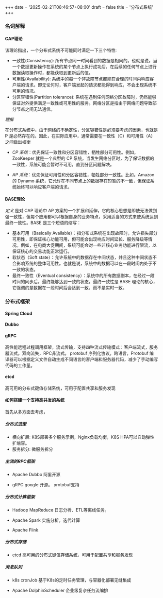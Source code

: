 +++
date = '2025-02-21T08:46:57+08:00'
draft = false
title = '分布式系统'
+++



### 名词解释

#### CAP理论
该理论指出，一个分布式系统不可能同时满足一下三个特性:

- 一致性(Consistency): 所有节点同一时间看到的数据是相同的。也就是说，当一个数据更新操作在系统的某个节点上执行成功后，在后续的任何节点上进行数据读取操作时，都能获取到更新后的值。
- 可用性(Availability): 系统中的每一个非故障节点都能在合理的时间内响应客户端的请求。即无论何时，客户端发起的请求都能得到响应，不会出现系统不可用的情况。
- 分区容错性(Partition tolerance): 系统在遇到任何网络分区故障时，仍然能够保证对外提供满足一致性或可用性的服务。网络分区是指由于网络问题导致部分节点之间无法通信。

*理解*

在分布式系统中，由于网络的不确定性，分区容错性是必须要考虑的因素，也就是 P 是必然存在的。因此，在实际应用中，通常需要在一致性（C）和可用性（A）之间做出权衡

- *CP 系统*：优先保证一致性和分区容错性，牺牲部分可用性。例如，ZooKeeper 就是一个典型的 CP 系统，当发生网络分区时，为了保证数据的一致性，系统可能会暂时不可用，直到分区问题解决。

- *AP 系统*：优先保证可用性和分区容错性，牺牲部分一致性。比如，Amazon 的 Dynamo 系统，它允许在不同节点上的数据存在短暂的不一致，但保证系统始终可以响应客户端的请求。


#### BASE理论

*定义*
是对 CAP 理论中 AP 方案的一个扩展和延伸，它的核心思想是即使无法做到强一致性，但每个应用都可以根据自身的业务特点，采用适当的方式来使系统达到最终一致性。BASE 是三个短语的缩写：

- 基本可用（Basically Available）：指分布式系统在出现故障时，允许损失部分可用性，即保证核心功能可用，但可能会出现响应时间延长、服务降级等情况。例如，在电商大促期间，系统可能会对一些非核心业务功能进行限流，以保证核心的交易功能正常运行。
- 软状态（Soft state）：允许系统中的数据存在中间状态，并且这种中间状态不会影响系统的整体可用性。也就是说，系统中的数据可以在一段时间内处于不一致的状态。
- 最终一致性（Eventual consistency）：系统中的所有数据副本，在经过一段时间的同步后，最终能够达到一致的状态。最终一致性是 BASE 理论的核心，它强调的是数据在一段时间后会达到一致，而不是实时一致。



### 分布式框架
#### Spring Cloud

#### Dubbo

#### gRPC
高性能远程过程调用框架。流式传输，支持四种流式传输模式：客户端流式，服务器流式，双向流失，RPC非流式。
protobuf 序列化协议，跨语言，Protobuf 编译器可以根据定义文件自动生成不同语言的客户端和服务器代码，减少了手动编写代码的工作量。

#### etcd
高可用的分布式键值存储系统，可用于配置共享和服务发现


#### 如何搭建一个支持高并发的系统
首先从多方面去考虑，
##### 分布式选型
- 横向扩展: K8S部署多个服务示例，Nginx负载均衡，K8S HPA可以自动弹性扩缩容。
- 服务拆分: 微服务拆分

##### 主流的RPC框架
- Apache Dubbo
阿里开源

- gRPC
google 开源。 protobuf支持


##### 分布式计算框架
- Hadoop MapReduce
日志分析、ETL等离线任务。

- Apache Spark
实施分析，迭代计算

- Apache Flink


##### 分布式存储
- etcd
高可用的分布式键值存储系统，可用于配置共享和服务发现


##### 消息队列
- k8s cronJob
基于K8s的定时任务管理，与容器化部署无缝集成

- Apache DolphinScheduler
企业级复杂任务流编排




